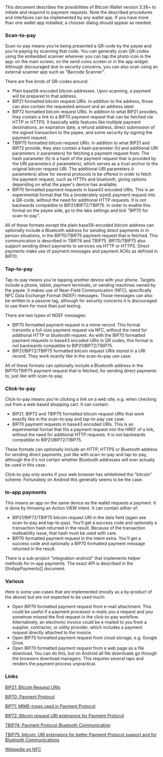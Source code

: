 This document describes the possibilities of Bitcoin Wallet version 3.38+ to initiate and respond to payment requests. Note the described procedures and interfaces can be implemented by any wallet app. If you have more than one wallet app installed, a chooser dialog should appear as needed.

### Scan-to-pay

Scan-to-pay means you're being presented a QR-code by the payee and you're paying by scanning that code. You can generally scan QR-codes using the embedded scanner wherever you can tap the photo icon in the app: on the main screen, on the send coins screen or in the app widget. Although discouraged due to security concerns, you can also scan using an external scanner app such as "Barcode Scanner".

There are five kinds of QR-codes around:
* Plain base58-encoded bitcoin addresses. Upon scanning, a payment will be prepared to that address.
* BIP21 formatted bitcoin request URIs. In addition to the address, those can also contain the requested amount and an address label.
* BIP72 formatted bitcoin request URIs. In addition to what BIP21 provides, they contain a link to a BIP70 payment request that can be fetched via HTTP or HTTPS. It basically adds features like multiple payment destinations, an expiration date, a refund address, direct submission of the signed transaction to the payee, and some security by signing the payment request.
* TBIP75 formatted bitcoin request URIs. In addition to what BIP21 and BIP72 provide, they also contain a hash parameter (h) and additional URI parameters (r parameters) for fetching a payment request from. The hash parameter (h) is a hash of the payment request that is provided by the URI parameters (r parameters), which serves as a trust anchor to the original bitcoin request URI. The additional URI parameters (r parameters) allow for several protocols to be offered in order to fetch the payment request, such as HTTPs and bluetooth, giving options depending on what the payer's device has available.
* BIP70 formatted payment requests in base43 encoded URIs. This is an experimental format that fits a (moderately sized) payment request into a QR-code, without the need for additional HTTP requests. It is _not_ backwards compatible to BIP21/BIP72/TBIP75. In order to enable this format on the payee side, go to the labs settings and tick "BIP70 for scan-to-pay".

All of these formats except the plain base58-encoded bitcoin address can optionally include a Bluetooth address for sending direct payments in in person situations, in the BIP70/TBIP75 payment request that is fetched. This communication is described in TBIP74 and TBIP75. BIP70/TBIP75 also support sending direct payments to services via HTTP or HTTPS. Direct payments make use of payment messages and payment ACKs as defined in BIP70.

### Tap-to-pay

Tap-to-pay means you're tapping another device with your phone. Targets include a phone, tablet, payment terminals, or vending machines owned by the payee. It makes use of Near-Field Communication (NFC), specifically NFC Data Exchange Format (NDEF) messages. Those messages can also be written to a passive tag, although for security concerns it is discouraged to use them for more than just testing.

There are two types of NDEF messages:
* BIP70 formatted payment request in a mime record. This format transmits a full-size payment request via NFC, without the need for additional HTTP or bluetooth request. As with the BIP70 formatted payment requests in base43 encoded URIs in QR codes, this format is _not_ backwards compatible to BIP21/BIP72/TBIP75.
* BIP21/BIP72/TBIP75 formatted bitcoin request URIs stored in a URI record. They work exactly like in the scan-to-pay use case.

All of these formats can optionally include a Bluetooth address in the BIP70/TBIP75 payment request that is fetched, for sending direct payments to, just like with scan-to-pay.

### Click-to-pay

Click-to-pay means you're clicking a link on a web site, e.g. when checking out from a web based shopping cart. It can contain:
* BIP21, BIP72 and TBIP75 formatted bitcoin request URIs that work exactly like in the scan-to-pay and tap-to-pay use case.
* BIP70 payment requests in base43 encoded URIs. This is an experimental format that fits a payment request into the HREF of a link, without the need for additional HTTP requests. It is _not_ backwards compatible to BIP21/BIP72/TBIP75.

These formats can optionally include an HTTP, HTTPS or Bluetooth address for sending direct payments, just like with scan-to-pay and tap-to-pay, although the it's not certain whether Bluetooth addresses will ever actually be used in this case.

Click-to-pay only works if your web browser has whitelisted the "bitcoin" scheme. Fortunately on Android this generally seems to be the case.

### In-app payments

This means an app on the same device as the wallet requests a payment. It is done by throwing an Action.VIEW intent. It can contain either of:
* BIP21/BIP72/TBIP75 bitcoin request URI in the data field (again see scan-to-pay and tap-to-pay). You'll get a success code and optionally a transaction hash returned in the result. Because of the transaction malleability issue, that hash must be used with care.
* BIP70 formatted payment request in the intent extra. You'll get a success code and optionally a BIP70 formatted payment message returned in the result.

There is a sub-project "integration-android" that implements helper methods for in-app payments. The exact API is described in the [[InAppPayments]] document.

### Various

Here is some use-cases that are implemented (mostly as a by-product of the above) but are not expected to be used much:
* Open BIP70 formatted payment request from e-mail attachment. This could be useful if a payment processor e-mails you a request and you somehow missed the first request in the click-to-pay workflow. Alternatively, an electronic invoice could be e-mailed to you from a supplier, contractor, or utility provider, which includes a payment request directly attached to the invoice.
* Open BIP70 formatted payment request from cloud storage, e.g. Google Drive.
* Open BIP70 formatted payment request from a web page as a file download. You can do this, but on Android all file downloads go through the browsers download managers. This requires several taps and renders the payment process unpractical.

### Links

[BIP21: Bitcoin Request URIs](https://github.com/bitcoin/bips/blob/master/bip-0021.mediawiki)

[BIP70: Payment Protocol](https://github.com/bitcoin/bips/blob/master/bip-0070.mediawiki)

[BIP71: MIME-types used in Payment Protocol](https://github.com/bitcoin/bips/blob/master/bip-0071.mediawiki)

[BIP72: Bitcoin request URI extensions for Payment Protocol](https://github.com/bitcoin/bips/blob/master/bip-0072.mediawiki)

[TBIP74: Payment Protocol Bluetooth Communication](https://github.com/AndySchroder/bips/blob/master/tbip-0074.mediawiki)

[TBIP75: bitcoin: URI extensions for better Payment Protocol support and for Bluetooth Communications](https://github.com/AndySchroder/bips/blob/master/tbip-0075.mediawiki)

[Wikipedia on NFC](http://en.wikipedia.org/wiki/Near_field_communication)
